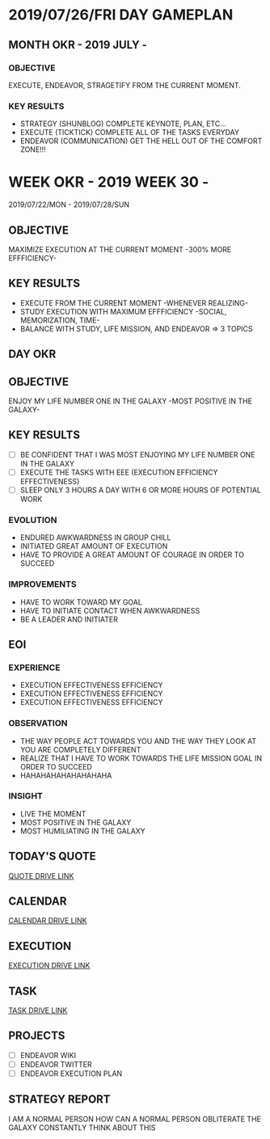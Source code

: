 # 2019/07/26/FRI DAY GAMEPLAN

## MONTH OKR - 2019 JULY -

### OBJECTIVE

EXECUTE, ENDEAVOR, STRAGETIFY FROM THE CURRENT MOMENT.

### KEY RESULTS

- STRATEGY (SHUNBLOG) COMPLETE KEYNOTE, PLAN, ETC...
- EXECUTE (TICKTICK) COMPLETE ALL OF THE TASKS EVERYDAY
- ENDEAVOR (COMMUNICATION) GET THE HELL OUT OF THE COMFORT ZONE!!!

# WEEK OKR - 2019 WEEK 30 -

2019/07/22/MON - 2019/07/28/SUN

## OBJECTIVE

MAXIMIZE EXECUTION AT THE CURRENT MOMENT -300% MORE EFFFICIENCY-

## KEY RESULTS

- EXECUTE FROM THE CURRENT MOMENT -WHENEVER REALIZING-
- STUDY EXECUTION WITH MAXIMUM EFFFICIENCY -SOCIAL, MEMORIZATION, TIME-
- BALANCE WITH STUDY, LIFE MISSION, AND ENDEAVOR => 3 TOPICS

## DAY OKR

## OBJECTIVE

ENJOY MY LIFE NUMBER ONE IN THE GALAXY -MOST POSITIVE IN THE GALAXY-

## KEY RESULTS

- [ ] BE CONFIDENT THAT I WAS MOST ENJOYING MY LIFE NUMBER ONE IN THE GALAXY
- [ ] EXECUTE THE TASKS WITH EEE (EXECUTION EFFICIENCY EFFECTIVENESS)
- [ ] SLEEP ONLY 3 HOURS A DAY WITH 6 OR MORE HOURS OF POTENTIAL WORK

### EVOLUTION

- ENDURED AWKWARDNESS IN GROUP CHILL
- INITIATED GREAT AMOUNT OF EXECUTION
- HAVE TO PROVIDE A GREAT AMOUNT OF COURAGE IN ORDER TO SUCCEED

### IMPROVEMENTS

- HAVE TO WORK TOWARD MY GOAL
- HAVE TO INITIATE CONTACT WHEN AWKWARDNESS
- BE A LEADER AND INITIATER

## EOI

### EXPERIENCE

- EXECUTION EFFECTIVENESS EFFICIENCY
- EXECUTION EFFECTIVENESS EFFICIENCY
- EXECUTION EFFECTIVENESS EFFICIENCY

### OBSERVATION

- THE WAY PEOPLE ACT TOWARDS YOU AND THE WAY THEY LOOK AT YOU ARE COMPLETELY DIFFERENT
- REALIZE THAT I HAVE TO WORK TOWARDS THE LIFE MISSION GOAL IN ORDER TO SUCCEED
- HAHAHAHAHAHAHAHAHA

### INSIGHT

- LIVE THE MOMENT
- MOST POSITIVE IN THE GALAXY
- MOST HUMILIATING IN THE GALAXY

## TODAY'S QUOTE

[QUOTE DRIVE LINK](https://drive.google.com/open?id=1GyZ_6lUdXo9sVALFETAkpvruGQ7yFfb6)

## CALENDAR

[CALENDAR DRIVE LINK](https://drive.google.com/open?id=1piYJpb5UaGGa0VOd7G-ODT73_jUJesKO)

## EXECUTION

[EXECUTION DRIVE LINK](https://drive.google.com/open?id=1nUFC_97On1yc2Gvo3tWCSQ-rK42_PwxnO0aDLirarqA)

## TASK

[TASK DRIVE LINK](https://drive.google.com/open?id=120GgYfV-Rkr8rmBRIJ82MX7PeUpGFewP)

## PROJECTS

- [ ] ENDEAVOR WIKI
- [ ] ENDEAVOR TWITTER
- [ ] ENDEAVOR EXECUTION PLAN

## STRATEGY REPORT

I AM A NORMAL PERSON
HOW CAN A NORMAL PERSON OBLITERATE THE GALAXY
CONSTANTLY THINK ABOUT THIS
